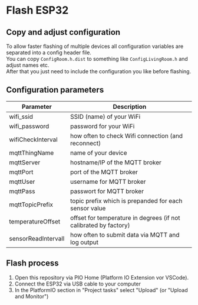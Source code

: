 # Flash ESP32

## Copy and adjust configuration
To allow faster flashing of multiple devices all configuration variables are separated into a config header file.  
You can copy ``ConfigRoom.h.dist`` to something like ``ConfigLivingRoom.h`` and adjust names etc.  
After that you just need to include the configuration you like before flashing.

## Configuration parameters

| Parameter           | Description                                                      |
|---------------------|------------------------------------------------------------------|
| wifi_ssid           | SSID (name) of your WiFi                                         |
| wifi_password       | password for your WiFi                                           |
| wifiCheckInterval   | how often to check Wifi connection (and reconnect)               |
| mqttThingName       | name of your device                                              |
| mqttServer          | hostname/IP of the MQTT broker                                   |
| mqttPort            | port of the MQTT broker                                          |
| mqttUser            | username for MQTT broker                                         |
| mqttPass            | passwort for MQTT broker                                         |
| mqttTopicPrefix     | topic prefix which is prepanded for each sensor value            |
| temperatureOffset   | offset for temperature in degrees (if not calibrated by factory) |
| sensorReadIntervall | how often to submit data via MQTT and log output                 |

## Flash process

1. Open this repository via PIO Home (Platform IO Extension vor VSCode).
1. Connect the ESP32 via USB cable to your computer
1. In the PlatformIO section in "Project tasks" select "Upload" (or "Upload and Monitor")
